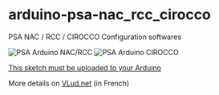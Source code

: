 # arduino-psa-nac_rcc_cirocco
PSA NAC / RCC / CIROCCO Configuration softwares

![PSA Arduino NAC/RCC](https://i.imgur.com/o7Oszfo.png)
![PSA Arduino CIROCCO](https://i.imgur.com/b8YjPGv.png)

[This sketch must be uploaded to your Arduino](https://github.com/ludwig-v/arduino-psa-diag)

More details on [VLud.net](https://vlud.net/nac-telecodage.html) (in French)